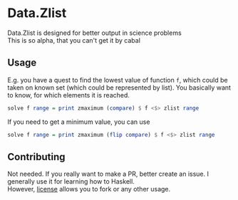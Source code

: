 # Data.Zlist
Data.Zlist is designed for better output in science problems  
This is so alpha, that you can't get it by cabal

## Usage
E.g. you have a quest to find the lowest value of function `f`,
which could be taken on known set (which could be represented by list).
You basically want to know, for which elements it is reached.

```haskell
solve f range = print zmaximum (compare) $ f <$> zlist range
```

If you need to get a minimum value, you can use  

```haskell
solve f range = print zmaximum (flip compare) $ f <$> zlist range
```

## Contributing
Not needed. If you really want to make a PR, better create an issue.
I generally use it for learning how to Haskell.  
However, [license](LICENSE) allows you to fork or any other usage.
